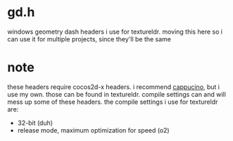 # gd.h
windows geometry dash headers i use for textureldr. moving this here so i can use it for multiple projects, since they'll be the same

# note
these headers require cocos2d-x headers. i recommend [cappucino](https://github.com/andrenih/cappuccinoSDK/), but i use my own. those can be found in textureldr.
compile settings can and will mess up some of these headers. the compile settings i use for textureldr are:
- 32-bit (duh)
- release mode, maximum optimization for speed (o2)
